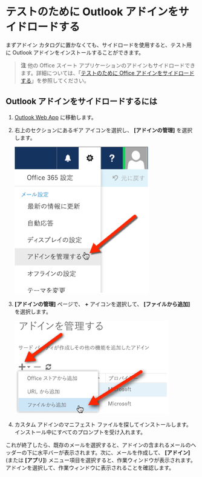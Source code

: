 
# テストのために Outlook アドインをサイドロードする

まずアドイン カタログに置かなくても、サイドロードを使用すると、テスト用に Outlook アドインをインストールすることができます。

 >**注** 他の Office スイート アプリケーションのアドインもサイドロードできます。詳細については、「[テストのために Office アドインをサイドロードする](create-a-network-shared-folder-catalog-for-task-pane-and-content-add-ins.md)」を参照してください。


## Outlook アドインをサイドロードするには


1. [Outlook Web App](https://outlook.office365.com) に移動します。
    
2. 右上のセクションにあるギア アイコンを選択し、 **[アドインの管理]** を選択します。
    
    ![管理アドイン オプションを示す Outlook Web App のスクリーンショット](../../images/cd83b62e-94e7-4010-ad49-150fcc0a3dd4.PNG)

3. **[アドインの管理]** ページで、 **+** アイコンを選択して、 **[ファイルから追加]** を選択します。
    
    ![ファイル オプションからの追加を示すアドイン スクリーンショットの管理](../../images/c0161290-c65a-45d2-9fc7-b54283e13e6f.PNG)

4. カスタム アドインのマニフェスト ファイルを探してインストールします。インストール中にすべてのプロンプトを受け入れます。
    
これが終了したら、既存のメールを選択すると、アドインの含まれるメールのヘッダーの下に水平バーが表示されます。次に、メールを作成して、 **[アドイン]** (または **[アプリ]**) メニュー項目を選択すると、作業ウィンドウが表示されます。アドインを選択して、作業ウィンドウに表示されることを確認します。


    
